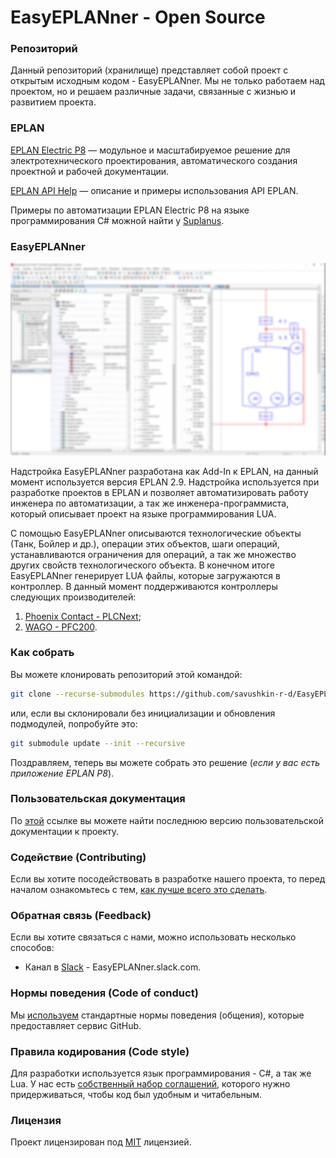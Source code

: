 # EasyEPLANner - Open Source

### Репозиторий

Данный репозиторий (хранилище) представляет собой проект с открытым исходным кодом - EasyEPLANner. Мы не только работаем над проектом, но и решаем различные задачи, связанные с жизнью и развитием проекта.

### EPLAN

[EPLAN Electric P8](https://www.eplan-software.com/solutions/eplan-electric-p8/) — модульное и масштабируемое решение для электротехнического проектирования, автоматического создания проектной и рабочей документации.

[EPLAN API Help](https://www.eplan.help/en-us/Infoportal/Content/api/2023/index.html) — описание и примеры использования API EPLAN.

Примеры по автоматизации EPLAN Electric P8 на языке программирования C# можной найти у
[Suplanus](https://github.com/Suplanus).

### EasyEPLANner

<img src="../user_manual/images/EasyEplannerPreview.png">

Надстройка EasyEPLANner разработана как Add-In к EPLAN, на данный момент используется версия EPLAN 2.9. Надстройка используется при разработке проектов в EPLAN и позволяет автоматизировать работу инженера по автоматизации, а так же инженера-программиста, который описывает проект на языке программирования LUA.

С помощью EasyEPLANner описываются технологические объекты (Танк, Бойлер и др.), операции этих объектов, шаги операций, устанавливаются ограничения для операций, а так же множество других свойств технологического объекта. В конечном итоге EasyEPLANner генерирует LUA файлы, которые загружаются в контроллер. В данный момент поддерживаются контроллеры следующих производителей:

1. [Phoenix Contact - PLCNext](https://github.com/plcnext);
2. [WAGO - PFC200](https://github.com/WAGO).

### Как собрать
Вы можете клонировать репозиторий этой командой:  
```bash
git clone --recurse-submodules https://github.com/savushkin-r-d/EasyEPLANner.git
```

или, если вы склонировали без инициализации и обновления подмодулей, попробуйте это:  
```bash
git submodule update --init --recursive
```

Поздравляем, теперь вы можете собрать это решение (_если у вас есть приложение EPLAN P8_).

### Пользовательская документация

По [этой](../user_manual/ReadMe.md) ссылке вы можете найти последнюю версию пользовательской документации к проекту.

### Содействие (Contributing)

Если вы хотите посодействовать в разработке нашего проекта, то перед началом ознакомьтесь с тем, [как лучше всего это сделать](../contributing.md).

### Обратная связь (Feedback)

Если вы хотите связаться с нами, можно использовать несколько способов:
* Канал в [Slack](https://slack.com) - EasyEPLANner.slack.com.

### Нормы поведения (Code of conduct)

Мы [используем](../CODE_OF_CONDUCT.md) стандартные нормы поведения (общения), которые предоставляет сервис GitHub.

### Правила кодирования (Code style)

Для разработки используется язык программирования - C#, а так же Lua. У нас есть [собственный набор соглашений](../codestyle.md), которого нужно придерживаться, чтобы код был удобным и читабельным.

### Лицензия

Проект лицензирован под [MIT](../../LICENSE.txt) лицензией.
